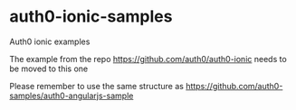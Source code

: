 # auth0-ionic-samples

Auth0 ionic examples

The example from the repo https://github.com/auth0/auth0-ionic needs to be moved to this one

Please remember to use the same structure as https://github.com/auth0-samples/auth0-angularjs-sample
